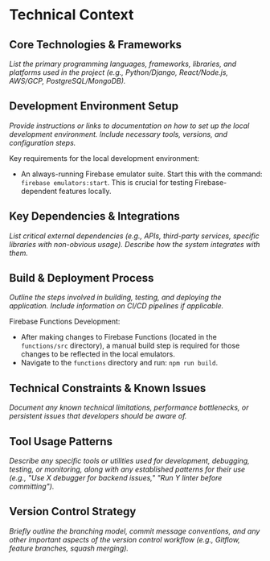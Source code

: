 # Technical Context

## Core Technologies & Frameworks

_List the primary programming languages, frameworks, libraries, and platforms used in the project (e.g., Python/Django, React/Node.js, AWS/GCP, PostgreSQL/MongoDB)._

## Development Environment Setup

_Provide instructions or links to documentation on how to set up the local development environment. Include necessary tools, versions, and configuration steps._

Key requirements for the local development environment:

- An always-running Firebase emulator suite. Start this with the command: `firebase emulators:start`. This is crucial for testing Firebase-dependent features locally.

## Key Dependencies & Integrations

_List critical external dependencies (e.g., APIs, third-party services, specific libraries with non-obvious usage). Describe how the system integrates with them._

## Build & Deployment Process

_Outline the steps involved in building, testing, and deploying the application. Include information on CI/CD pipelines if applicable._

Firebase Functions Development:

- After making changes to Firebase Functions (located in the `functions/src` directory), a manual build step is required for those changes to be reflected in the local emulators.
- Navigate to the `functions` directory and run: `npm run build`.

## Technical Constraints & Known Issues

_Document any known technical limitations, performance bottlenecks, or persistent issues that developers should be aware of._

## Tool Usage Patterns

_Describe any specific tools or utilities used for development, debugging, testing, or monitoring, along with any established patterns for their use (e.g., "Use X debugger for backend issues," "Run Y linter before committing")._

## Version Control Strategy

_Briefly outline the branching model, commit message conventions, and any other important aspects of the version control workflow (e.g., Gitflow, feature branches, squash merging)._
